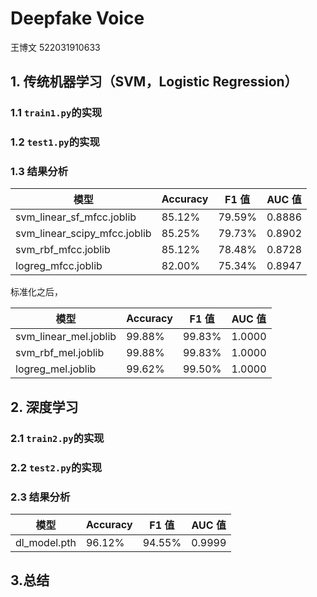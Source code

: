 # Deepfake Voice

王博文 522031910633


## 1. 传统机器学习（SVM，Logistic Regression）
### 1.1 `train1.py`的实现




### 1.2 `test1.py`的实现




### 1.3 结果分析

| 模型 | Accuracy | F1 值 | AUC 值 |
|------|----------|-------|-------|
| svm_linear_sf_mfcc.joblib | 85.12% | 79.59% | 0.8886 |
| svm_linear_scipy_mfcc.joblib | 85.25% | 79.73% | 0.8902 |
| svm_rbf_mfcc.joblib | 85.12% | 78.48% | 0.8728 |
| logreg_mfcc.joblib | 82.00% | 75.34% | 0.8947 |

标准化之后，

| 模型 | Accuracy | F1 值 | AUC 值 |
|------|----------|-------|-------|
| svm_linear_mel.joblib | 99.88% | 99.83% | 1.0000 |
| svm_rbf_mel.joblib | 99.88% | 99.83% | 1.0000 |
| logreg_mel.joblib | 99.62% | 99.50% | 1.0000 |




## 2. 深度学习
### 2.1 `train2.py`的实现




### 2.2 `test2.py`的实现




### 2.3 结果分析


| 模型 | Accuracy | F1 值 | AUC 值 |
|------|----------|-------|-------|
| dl_model.pth | 96.12% | 94.55% | 0.9999 |



## 3.总结


